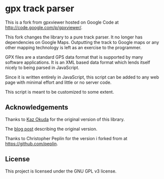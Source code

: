 gpx track parser
==========

This is a fork from gpxviewer hosted on Google Code at
http://code.google.com/p/gpxviewer/.

This fork changes the library to a pure track parser. It no longer has
dependencies on Google Maps. Outputting the track to Google maps or
any other mapping technology is left as an exercise to the
programmer.

GPX files are a standard GPS data format that is supported by many software
applications. It is an XML based data format which lends itself nicely to being
parsed in JavaScript.

Since it is written entirely in JavaScript, this script can be added to any web
page with minimal effort and little or no server code.

This script is meant to be customized to some extent.



## Acknowledgements

Thanks to [Kaz Okuda](http://notions.okuda.ca/) for the original version of this
library.

The [blog post](http://notions.okuda.ca/geotagging/projects-im-working-on/gpx-viewer/)
describing the original version.

Thanks to Christopher Peplin for the version i forked from at https://github.com/peplin.

## License

This project is licensed under the GNU GPL v3 license.
